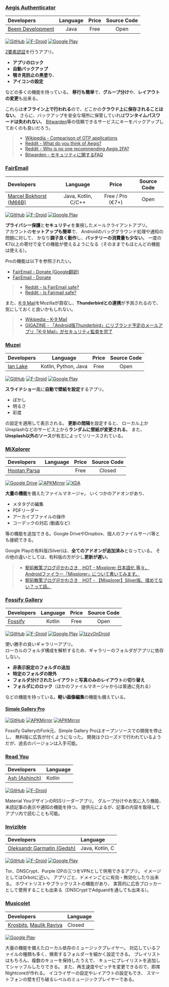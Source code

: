 [github-badge]: https://img.shields.io/badge/github-black?style=for-the-badge&logo=github
[googleplay-badge]: https://img.shields.io/badge/google%20play-414141?style=for-the-badge&logo=googleplay
[f-droid-badge]: https://img.shields.io/badge/f%E2%80%90droid-1976D2?style=for-the-badge&logo=fdroid
[googledrive-badge]: https://img.shields.io/badge/google%20drive-1976D2?style=for-the-badge&logo=googledrive&logoColor=white
[apkmirror-badge]: https://img.shields.io/badge/apk%20mirror-FF8B14?style=for-the-badge
[xda-badge]: https://img.shields.io/badge/xda-EA7100?style=for-the-badge&logo=xdadevelopers&logoColor=white
[izzy-badge]: https://img.shields.io/badge/izzy%20on%20droid-03a1c4?style=for-the-badge

<!--
![GitHub][github-badge]
![F-Droid][f-droid-badge]
![Google Play][googleplay-badge]
![Google Drive][googledrive-badge]
![APKMirror][apkmirror-badge]
![XDA][xda-badge]
![IzzyOnDroid][izzy-badge]

| Developers | Language |
| :--------- | :------ |
-->

[bitwarden]: https://bitwarden.com/

### [Aegis Authenticator](https://getaegis.app/)  

  | Developers | Language | Price | Source Code |
  | :--------- | :------: | :---: | :---------: |
  | [Beem Development](https://github.com/beemdevelopment) | Java | Free | Open |

  [![GitHub][github-badge]](https://github.com/beemdevelopment/aegis)
  [![F-Droid][f-droid-badge]](https://f-droid.org/packages/com.beemdevelopment.aegis)
  [![Google Play][googleplay-badge]](https://play.google.com/store/apps/details?id=com.beemdevelopment.aegis)

  [2要素認証](https://w.wiki/4n3x)を行うアプリ。  

<!--  -->
- **アプリのロック**
- **自動バックアップ**
- **覗き見防止の黒塗り**、
- **アイコンの設定**
<!--  -->

  などの多くの機能を持っている。
  **移行も簡単**で、**グループ分け**や、**レイアウトの変更**も出来る。  

  これらは**オフライン上で行われる**ので、どこかの**クラウド上に保存されることはない**。
  さらに、バックアップを安全な場所に保管していれば**ワンタイムパスワードは失われない**。
  [Bitwarden][bitwarden]等の信頼できるサービスにキーをバックアップしておくのも良いだろう。  

  > - [Wikipedia - Comparison of OTP applications](https://w.wiki/9zJj)
  > - [Reddit - What do you think of Aegis?](https://www.reddit.com/r/privacy/comments/1bgmbyx/what_do_you_think_of_aegis/)
  > - [Reddit - Why is no one recommending Aegis 2FA?](https://www.reddit.com/r/privacy/comments/wrel67/why_is_no_one_recommending_aegis_2fa/)
  > - [Bitwarden - セキュリティに関するFAQ](https://bitwarden.com/ja-jp/help/security-faqs/)

[k9mail]: https://k9mail.app/

### [FairEmail](https://email.faircode.eu/)  

  | Developers | Language | Price | Source Code |
  | :--------- | :------: | :---: | :---------: |
  | [Marcel Bokhorst (M66B)](https://github.com/M66B)  | Java, Kotlin, C/C++ | Free / Pro (€7+) | Open |

  [![GitHub][github-badge]](https://github.com/M66B/FairEmail)
  [![F-Droid][f-droid-badge]](https://f-droid.org/en/packages/eu.faircode.email)
  [![Google Play][googleplay-badge]](https://play.google.com/store/apps/details?id=eu.faircode.email)

  **プライバシー保護**と**セキュリティ**を重視したメールクライアントアプリ。  
  アカウントの**セットアップも簡単**で、
  Androidのバッググラウンド処理や通知の問題に対して、
  かなり**調子良く動作**し、**バッテリーの消費量も少ない**。
  一度の€7以上の寄付で全ての機能が使えるようになる（そのままでもほとんどの機能は使える）。  

  Proの機能は以下を参照されたい。  

<!--  -->
- [FairEmail - Donate (Google翻訳)](https://email-faircode-eu.translate.goog/donate/?_x_tr_sl=en&_x_tr_tl=ja)
- [FairEmail - Donate](https://email.faircode.eu/donate/)
<!--  -->  

  > - [Reddit - Is FairEmail safe?](https://www.reddit.com/r/privacy/comments/l8kh6g/is_fairemail_safe/)
  > - [Reddit - Is Fairmail safe?](https://www.reddit.com/r/privacy/comments/14podxe/is_fairmail_safe/)

  また、[K-9 Mail][k9mail]をMozillaが買収し、**Thunderbirdとの連携**が予測されるので、
  気にしておくと良いかもしれない。

  > - [Wikipedia - K-9 Mail](https://w.wiki/9zKT)
  > - [GIGAZINE - 「Android版Thunderbird」にリブランド予定のメールアプリ「K-9 Mail」がセキュリティ監査を完了](https://gigazine.net/news/20230721-thunderbird-android-k-9-mail-security-audit/)

### [Muzei](https://muzei.co/)  

  | Developers | Language | Price | Source Code |
  | :--------- | :------: | :---: | :---------: |
  | [Ian Lake](https://github.com/ianhanniballake) | Kotlin, Python, Java | Free | Open |

  [![GitHub][github-badge]](https://github.com/muzei/muzei)
  [![F-Droid][f-droid-badge]](https://f-droid.org/ja/packages/net.nurik.roman.muzei/)
  [![Google Play][googleplay-badge]](https://play.google.com/store/apps/details?id=net.nurik.roman.muzei)

  **スライドショー**風に**自動で壁紙を設定**するアプリ。

<!--  -->
- ぼかし
- 明るさ
- 彩度
<!--  -->

  の設定を適用して表示される。
  **更新の間隔**を設定すると、
  ローカル上かUnsplashなどのサービス上から**ランダムに壁紙が変更される**。
  また、**Unsplash以外のソース**が有志によってリリースされている。  

### [MiXplorer](https://mixplorer.com/)  

  | Developers | Language | Price | Source Code |
  | :--------- | :------: | :---: | :---------: |
  | [Hootan Parsa](https://xdaforums.com/m/hootanparsa.4070451/) |  | Free | Closed |

  [![Google Drive][googledrive-badge]](https://drive.google.com/drive/folders/1BfeK39boriHy-9q76eXLLqbCwfV17-Gv)
  [![APKMirror][apkmirror-badge]](https://www.apkmirror.com/apk/hootan-parsa/mixplorer-hootanparsa/)
  [![XDA][xda-badge]](https://xdaforums.com/t/app-2-2-mixplorer-v6-x-released-fully-featured-file-manager.1523691/#post-23109280)

  **大量の機能**を備えたファイルマネージャ。
  いくつかのアドオンがあり、

<!--  -->
- メタタグの編集
- PDFリーダー
- アーカイブファイルの操作
- コーデックの対応 (動画など)
<!--  -->

  等の機能を追加できる。Google DriveやDropbox、個人のファイルサーバ等とも接続できる。  

  Google Playの有料版(Silver)は、**全てのアドオンが追加済み**となっている。
  その他の違いとしては、有料版の方が少し**更新が遅い**。  

  > - [駅前散策ブログ＠かわさき　HOT - Mixplorer 日本語化 等々、Androidファイラー「Mixplorer」について書いてみます。](https://blog.goo.ne.jp/oprsfr3saku/e/4cfb89c2c62b59e4ee18e15c5d437ae6)
  > - [駅前散策ブログ＠かわさき　HOT - 【Mixplorer】Silver版、揉めてない？って話。](https://blog.goo.ne.jp/oprsfr3saku/e/07a20c54a5b4a4377ede227847f7d85a)

### [Fossify Gallery](https://github.com/FossifyOrg/Gallery)  

  | Developers | Language | Price | Source Code |
  | :--------- | :------: | :---: | :---------: |
  | [Fossify](https://github.com/FossifyOrg) | Kotlin | Free | Open |

  [![GitHub][github-badge]](https://github.com/FossifyOrg/Gallery)
  [![F-Droid][f-droid-badge]](https://f-droid.org/en/packages/org.fossify.gallery/)
  [![Google Play][googleplay-badge]](https://play.google.com/store/apps/details?id=org.fossify.gallery)
  [![IzzyOnDroid][izzy-badge]](https://apt.izzysoft.de/fdroid/index/apk/org.fossify.gallery)

  使い勝手の良いギャラリーアプリ。  
  ローカルのフォルダ構成を解析するため、ギャラリーのフォルダがアプリに依存しない。  

<!--  -->
- **非表示設定のフォルダの追加**
- **特定のフォルダの除外**
- **フォルダ分けされたレイアウト**と**写真のみのレイアウト**の**切り替え**
- **フォルダにのロック**（ほかのファイルマネージャからは普通に見れる）
<!--  -->

  などの機能を持っている。**軽い画像編集**の機能も備えている。  

#### [Simple Gallery Pro](https://simplemobiletools.com/)  

  [![GitHub][github-badge]](https://github.com/SimpleMobileTools/Simple-Gallery)
  [![APKMirror][apkmirror-badge]](https://www.apkmirror.com/apk/simple-mobile-tools/simple-gallery-pro-github-version/)
  [![APKMirror][apkmirror-badge]](https://www.apkmirror.com/apk/simple-mobile-tools/simple-gallery-pro-fdroid-version/)

  Fossify GalleryのFork元、Simple Gallery Proはオープンソースでの開発を停止し、
  無料版に広告が付くようになった。
  開発はクローズドで行われているようだが、過去のバージョンは入手可能。  

### [Read You](https://github.com/Ashinch/ReadYou)  

  | Developers | Language |
  | :--------- | :------- |
  | [Ash (Ashinch)](https://github.com/Ashinch) | Kotlin |

  [![GitHub][github-badge]](https://github.com/Ashinch/ReadYou)
  [![F-Droid][f-droid-badge]](https://f-droid.org/ja/packages/me.ash.reader/)

  Material YouデザインのRSSリーダーアプリ。
  グループ分けやお気に入り機能、未読記事の表示や通知の機能を持つ。
  提供元によるが、記事の内容を取得してアプリ内で読むことも可能。  

### [Invizible](https://invizible.net/en/)  

  | Developers | Language |
  | :--------- | :------- |
  | [Oleksandr Garmatin (Gedsh)](https://github.com/Gedsh) | Java, Kotlin, C |

  [![GitHub][github-badge]](https://github.com/Gedsh/InviZible)
  [![F-Droid][f-droid-badge]](https://f-droid.org/packages/pan.alexander.tordnscrypt.stable/)
  [![Google Play][googleplay-badge]](https://play.google.com/store/apps/details?id=pan.alexander.tordnscrypt.gp)

  Tor、DNSCrypt、Purple I2Pの三つをVPNとして併用できるアプリ。
  イメージとしてはOrbotに近い。
  アプリごと、ドメインごとに有効・無効化したり出来る。
  ホワイトリストやブラックリストの機能があり、
  実質的に広告ブロッカーとして使用することも出来る（DNSCryptでAdguardを通しても出来る）。  

### [Musicolet](https://krosbits.in/musicolet/)  

  | Developers | Language |
  | :--------- | :------- |
  | [Krosbits](https://krosbits.in/), [Maulik Raviya](https://krosbits.in/maulik/) | Closed |

  [![Google Play][googleplay-badge]](https://play.google.com/store/apps/details?id=in.krosbits.musicolet)

  大量の機能を備えたローカル依存のミュージックプレイヤー。
  対応しているファイルの種類も多く、検索するフォルダーを細かく設定できる。
  プレイリストはもちろん、複数のキューを保持したうえで、
  キューにプレイリストを追加してシャッフルしたりできる。
  また、再生速度やピッチを変更できるので、即席Nightcoreが作れる。
  イコライザーの設定やレイアウトの設定もでき、
  スマートフォンの壁を打ち破るレベルのミュージックプレイヤーである。  
